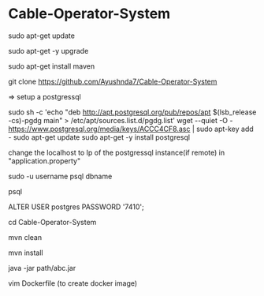 # Cable-Operator-System

sudo apt-get update

sudo apt-get -y upgrade

sudo apt-get install maven

git clone https://github.com/Ayushnda7/Cable-Operator-System

=> setup a postgressql

sudo sh -c 'echo "deb http://apt.postgresql.org/pub/repos/apt $(lsb_release -cs)-pgdg main" > /etc/apt/sources.list.d/pgdg.list'
wget --quiet -O - https://www.postgresql.org/media/keys/ACCC4CF8.asc | sudo apt-key add -
sudo apt-get update
sudo apt-get -y install postgresql


change the localhost to Ip of the postgressql instance(if remote) in "application.property"

sudo -u username psql dbname

psql

ALTER USER postgres PASSWORD '7410';

cd Cable-Operator-System

mvn clean

mvn install

java -jar path/abc.jar

vim Dockerfile (to create docker image)
